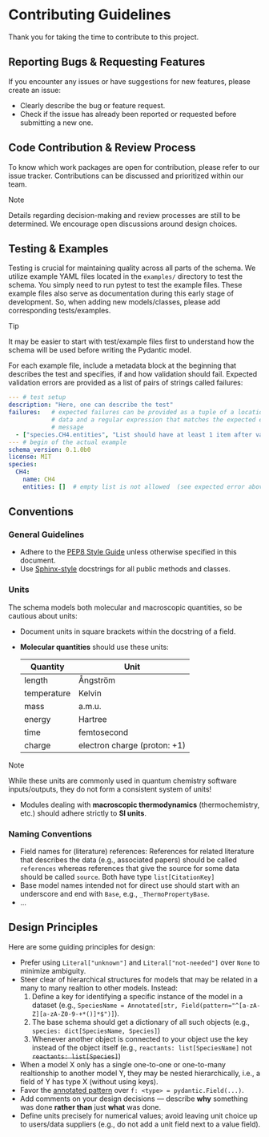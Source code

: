 # Contributing Guidelines

Thank you for taking the time to contribute to this project.

## Reporting Bugs & Requesting Features

If you encounter any issues or have suggestions for new features, please create an issue:

- Clearly describe the bug or feature request.
- Check if the issue has already been reported or requested before submitting a new one.

## Code Contribution & Review Process

To know which work packages are open for contribution, please refer to our issue tracker. Contributions can be discussed and prioritized within our team.

> [!NOTE]
> Details regarding decision-making and review processes are still to be determined. We encourage open discussions around design choices.


## Testing & Examples

Testing is crucial for maintaining quality across all parts of the schema. We utilize example YAML files located in the `examples/` directory to test the schema. You simply need to run pytest to test the example files. These example files also serve as documentation during this early stage of development.
So, when adding new models/classes, please add corresponding tests/examples.

> [!TIP]
> It may be easier to start with test/example files first to understand how the schema will be used before writing the Pydantic model.

For each example file, include a metadata block at the beginning that describes the test and specifies, if and how validation should fail.
Expected validation errors are provided as a list of pairs of strings called failures:

``` yaml
--- # test setup
description: "Here, one can describe the test"
failures:   # expected failures can be provided as a tuple of a location in the
            # data and a regular expression that matches the expected error
            # message
  - ["species.CH4.entities", "List should have at least 1 item after validation, not 0"]
--- # begin of the actual example
schema_version: 0.1.0b0
license: MIT
species:
  CH4:
    name: CH4
    entities: []  # empty list is not allowed  (see expected error above)
```

## Conventions

### General Guidelines

- Adhere to the [PEP8 Style Guide](https://peps.python.org/pep-0008/) unless otherwise specified in this document.
- Use [Sphinx-style](https://sphinx-rtd-tutorial.readthedocs.io/en/latest/docstrings.html) docstrings for all public methods and classes.

### Units

The schema models both molecular and macroscopic quantities, so be cautious about units:
- Document units in square brackets within the docstring of a field.
- **Molecular quantities** should use these units:

    | Quantity    | Unit        |
    |-------------|-------------|
    | length      | Ångström    |
    | temperature  | Kelvin      |
    | mass        | a.m.u.     |
    | energy      | Hartree     |
    | time        | femtosecond  |
    | charge      | electron charge (proton: +1) |

> [!NOTE]
> While these units are commonly used in quantum chemistry software inputs/outputs, they do not form a consistent system of units!

- Modules dealing with **macroscopic thermodynamics** (thermochemistry, etc.) should adhere strictly to **SI units**.

### Naming Conventions

- Field names for (literature) references: References for related literature that describes the data (e.g., associated papers) should be called `references` whereas references that give the source for some data should be called `source`. Both have type `list[CitationKey]`
- Base model names intended not for direct use should start with an underscore and end with `Base`, e.g., `_ThermoPropertyBase`.
- ...

## Design Principles

Here are some guiding principles for design:

- Prefer using `Literal["unknown"]` and `Literal["not-needed"]` over `None` to minimize ambiguity.
- Steer clear of hierarchical structures for models that may be related in a many to many realtion to other models. Instead:
    1. Define a key for identifying a specific instance of the model in a dataset (e.g., `SpeciesName = Annotated[str, Field(pattern="^[a-zA-Z][a-zA-Z0-9-+*()]*$")]`).
    2. The base schema should get a dictionary of all such objects (e.g., `species: dict[SpeciesName, Species]`)
    3. Whenever another object is connected to your object use the key instead of the object itself (e.g., `reactants: list[SpeciesName]` not ~~`reactants: list[Species]`~~)
- When a model X only has a single one-to-one or one-to-many realtionship to another model Y, they may be nested hierarchically, i.e., a field of Y has type X (without using keys).
- Favor the [annotated pattern](https://docs.pydantic.dev/latest/concepts/fields/#the-annotated-pattern) over `f: <type> = pydantic.Field(...)`.
- Add comments on your design decisions — describe **why** something was done **rather than** just **what** was done.
- Define units precisely for numerical values; avoid leaving unit choice up to users/data suppliers (e.g., do not add a unit field next to a value field).
